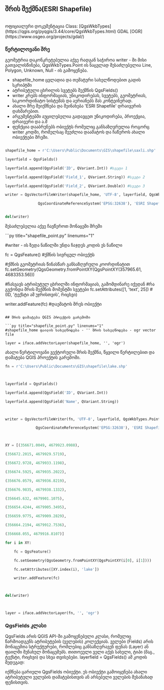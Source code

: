 ## შრის შექმნა(ESRI Shapefile)
<br>
ოფიციალური დოკუმენტაცია
Class: [QgsWkbTypes](https://qgis.org/pyqgis/3.44/core/QgsWkbTypes.html)
GDAL [OGR](https://www.osgeo.org/projects/gdal/)

### წერტილოვანი შრე

გეომეტრია დაკონკრეტებულია აქვე რადგან საჭიროა writer - ში მისი გათვალისწინება, QgsWkbTypes.Point ის ნაცვლად შესაძლებელია Line, Polygon, Unknown, Null - ის გამოყენება.

- shapefile_home ცვლადია და თემატური სახელწოდებით გადის სკრიპტში
- ატრიბუტული ცხრილის სვეტებს შექმნის QgsFields()
- writer კრებს ინფორმაციას, უნიკოდირებას, სვეტებს, გეომეტრიას, საკოორდინატო სისტემას და აერიანებს მას კონტეინერად.
- ახალი შრე შეიქმნება და შეინახება 'ESRI Shapefile' დრაივერის დახმარებით.
- არგუმენტებში აუცილებელია გადავცეთ უნიკოდირება, პროექცია, დრაივერი და ა.შ
- ფუნქცია დააბრუნებს ობიექტს რომელიც განსაზღვრულია როგორც writer კოდში, რომელსაც შეუძლია დაამატოს და ჩაწეროს ახალი ობიექტები შრეში.

```py title="shapefile_point.py" linenums="1"

shapefile_home = r'C:\Users\Public\Documents\GIS\shapefile\saxli.shp'

layerfield = QgsFields() 

layerfield.append(QgsField('ID', QVariant.Int)) #სვეტი 1

layerfield.append(QgsField('Field_1', QVariant.String)) #სვეტი 2

layerfield.append(QgsField('Field_2', QVariant.Double)) #სვეტი 3

writer = QgsVectorFileWriter(shapefile_home, 'UTF-8', layerfield, QgsWkbTypes.Point, \

               QgsCoordinateReferenceSystem('EPSG:32638'), 'ESRI Shapefile')


del(writer)

```

<p>შესაძლებელია აქვე ჩავწეროთ მონაცემი შრეში</p>
```py title="shapefile_point.py" linenums="1"

#writer - ის ზედა ნაწილში უნდა ჩაჯდეს კოდის ეს ნაწილი 

fc = QgsFeature() #ქმნის სივრცულ ობიექტს

#ქმნის გეომეტრიას წინასწარ განსაზღვრული კოორდინატით
fc.setGeometry(QgsGeometry.fromPointXY(QgsPointXY(357965.61, 4683353.56))) 

#ჩასვავს ატრიბუტულ ცხრილში ინფორმაციას, გამომდინარე იქედან 
#რა გვქონდა შრის შექმნის მომენტში სვეტები
fc.setAttributes([1, 'text', 25])  #(ID, 'ტექსტი ამ უჯრისთვის', რიცხვი)

writer.addFeature(fc) #დაემატოს შრეს ობიექტი
```

## შრის დამატება QGIS პროექტის გარემოში

```py title="shapefile_point.py" linenums="1"
#shapefile_home ფაილის სახელწოდება - '' შრის სახელწოდება - ogr vector file

layer = iface.addVectorLayer(shapefile_home, '', 'ogr')
```

ახალი წერტილოვანი ვექტორული შრის შექმნა, წყვილი წერტილებით და დამატება QGIS პროექტის გარემოში.

```py title="create_shapefile_with_tuples.py" linenums="1"
fn = r'C:\Users\Public\Documents\GIS\shapefile\lake.shp'



layerfield = QgsFields()

layerfield.append(QgsField('ID', QVariant.Int))

layerfield.append(QgsField('Name', QVariant.String))



writer = QgsVectorFileWriter(fn, 'UTF-8', layerfield, QgsWkbTypes.Point, \

              QgsCoordinateReferenceSystem('EPSG:32638'), 'ESRI Shapefile')



XY = [(356671.0049, 4679923.0988),

(356672.2015, 4679929.5719),

(356672.9728, 4679933.1198),

(356674.5925, 4679935.2022),

(356676.0579, 4679936.8219),

(356676.9835, 4679938.1332),

(356645.632, 4679901.1075),

(356654.4244, 4679905.3495),

(356659.9775, 4679909.2829),

(356664.2194, 4679912.7536),

(356668.055, 4679916.8107)]  

for i in XY:

    fc = QgsFeature()

    fc.setGeometry(QgsGeometry.fromPointXY(QgsPointXY(i[0], i[1])))

    fc.setAttributes([XY.index(i), 'lake'])

    writer.addFeature(fc)



del(writer)



layer = iface.addVectorLayer(fn, '', 'ogr')

```


### QgsFields კლასი
QgsFields არის QGIS API-ში გამოყენებული კლასი, რომელიც წარმოადგენს ატრიბუტების (ველების) კოლექციას.
ველები (Fields) არის მონაცემთა სტრუქტურები, რომლებიც განსაზღვრავენ ფენას (Layer) ან ფაილში შენახულ მონაცემებს. თითოეული ველი აქვს სახელი, ტიპი (მაგ., ტექსტი, რიცხვი) და სხვა თვისებები.
layerfield = QgsFields()
ამ კოდის შედეგად:

იქმნება ცარიელი QgsFields ობიექტი.
ეს ობიექტი გამოიყენება ახალი ატრიბუტული ველების დამატებისთვის ან არსებული ველების შესანახად ფენისთვის.